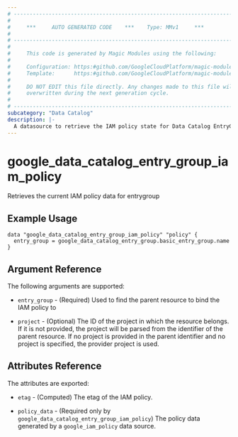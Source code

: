 ```yaml
---
# ----------------------------------------------------------------------------
#
#     ***     AUTO GENERATED CODE    ***    Type: MMv1     ***
#
# ----------------------------------------------------------------------------
#
#     This code is generated by Magic Modules using the following:
#
#     Configuration: https:#github.com/GoogleCloudPlatform/magic-modules/tree/main/mmv1/products/datacatalog/EntryGroup.yaml
#     Template:      https:#github.com/GoogleCloudPlatform/magic-modules/tree/main/mmv1/templates/terraform/datasource_iam.html.markdown.tmpl
#
#     DO NOT EDIT this file directly. Any changes made to this file will be
#     overwritten during the next generation cycle.
#
# ----------------------------------------------------------------------------
subcategory: "Data Catalog"
description: |-
  A datasource to retrieve the IAM policy state for Data Catalog EntryGroup
---
```



# google_data_catalog_entry_group_iam_policy

Retrieves the current IAM policy data for entrygroup


## Example Usage


```hcl
data "google_data_catalog_entry_group_iam_policy" "policy" {
  entry_group = google_data_catalog_entry_group.basic_entry_group.name
}
```

## Argument Reference

The following arguments are supported:

* `entry_group` - (Required) Used to find the parent resource to bind the IAM policy to

* `project` - (Optional) The ID of the project in which the resource belongs.
    If it is not provided, the project will be parsed from the identifier of the parent resource. If no project is provided in the parent identifier and no project is specified, the provider project is used.

## Attributes Reference

The attributes are exported:

* `etag` - (Computed) The etag of the IAM policy.

* `policy_data` - (Required only by `google_data_catalog_entry_group_iam_policy`) The policy data generated by
  a `google_iam_policy` data source.
